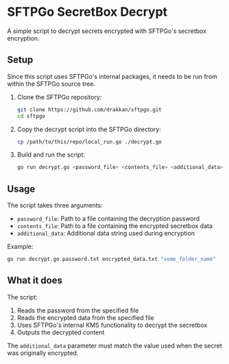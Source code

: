 # SFTPGo SecretBox Decrypt

A simple script to decrypt secrets encrypted with SFTPGo's secretbox encryption.

## Setup

Since this script uses SFTPGo's internal packages, it needs to be run from within the SFTPGo source tree.

1. Clone the SFTPGo repository:
   ```bash
   git clone https://github.com/drakkan/sftpgo.git
   cd sftpgo
   ```

2. Copy the decrypt script into the SFTPGo directory:
   ```bash
   cp /path/to/this/repo/local_run.go ./decrypt.go
   ```

3. Build and run the script:
   ```bash
   go run decrypt.go <password_file> <contents_file> <additional_data>
   ```

## Usage

The script takes three arguments:
- `password_file`: Path to a file containing the decryption password
- `contents_file`: Path to a file containing the encrypted secretbox data
- `additional_data`: Additional data string used during encryption

Example:
```bash
go run decrypt.go password.txt encrypted_data.txt "some_folder_name"
```

## What it does

The script:
1. Reads the password from the specified file
2. Reads the encrypted data from the specified file
3. Uses SFTPGo's internal KMS functionality to decrypt the secretbox
4. Outputs the decrypted content

The `additional_data` parameter must match the value used when the secret was originally encrypted.